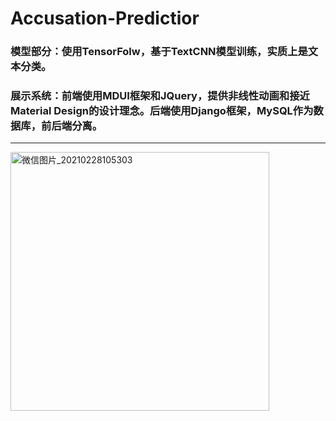 # Accusation-Predictior
### 模型部分：使用TensorFolw，基于TextCNN模型训练，实质上是文本分类。
### 展示系统：前端使用MDUI框架和JQuery，提供非线性动画和接近Material Design的设计理念。后端使用Django框架，MySQL作为数据库，前后端分离。

----

<img width="414" alt="微信图片_20210228105303" src="https://user-images.githubusercontent.com/45026926/109406481-7d686580-79b4-11eb-8444-a3052e5d9d6c.png">
